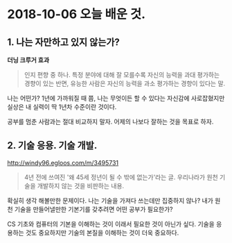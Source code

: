 # 2018-10-06 오늘 배운 것.

## 1. 나는 자만하고 있지 않는가?  
**더닝 크루거 효과**
> 인지 편향 중 하나. 특정 분야에 대해 잘 모를수록 자신의 능력을 과대 평가하는
경향이 있는 반면, 유능한 사람은 자신의 능력을 과소 평가하는 경향이 있다는 말.

나는 어떤가? 1년에 가까워질 때 쯤, 나는 무엇이든 할 수 있다는 자신감에 사로잡혔지만
실상은 내 실력이 딱 1년차 수준이란 것이다.

공부를 멈춘 사람과는 절대 비교하지 말자. 어제의 나보다 잘하는 것을 목표로 하자.

## 2. 기술 응용. 기술 개발.  
http://windy96.egloos.com/m/3495731
> 4년 전에 쓰여진 '왜 45세 정년이 될 수 밖에 없는가'라는 글.
  우리나라가 원천 기술을 개발하지 않는 것을 비판하는 내용.

확실히 생각 해볼만한 문제이다. 나는 기술을 가져다 쓰는데만 집중하지 않나?
내가 원천 기술을 만들어낼만한 기본기를 갖추려면 어떤 공부가 필요한가?

CS 기초와 컴퓨터의 기본을 이해하는 것이 이래서 필요한 것이 아닌가 싶다.
기술을 응용하는 것도 중요하지만 기술의 본질을 이해하는 것이 더욱 중요하다.
